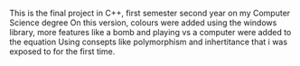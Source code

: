 This is the final project in C++, first semester second year on my Computer Science degree
On this version, colours were added using the windows library, more features like a bomb and playing vs a computer were added to the equation
Using consepts like polymorphism and inhertitance that i was exposed to for the first time.
